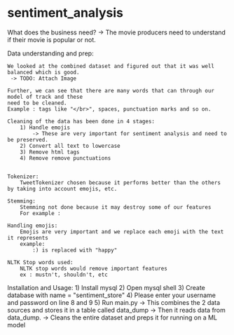 # sentiment_analysis
What does the business need?
 -> The movie producers need to understand if their movie is popular or not.

Data understanding and prep:

    We looked at the combined dataset and figured out that it was well balanced which is good.
     -> TODO: Attach Image

    Further, we can see that there are many words that can through our model of track and these
    need to be cleaned.
    Example : tags like "</br>", spaces, punctuation marks and so on.

    Cleaning of the data has been done in 4 stages:
        1) Handle emojis
            -> These are very important for sentiment analysis and need to be preserved.
        2) Convert all text to lowercase
        3) Remove html tags
        4) Remove remove punctuations


    Tokenizer:
        TweetTokenizer chosen because it performs better than the others by taking into account emojis, etc.

    Stemming:
        Stemming not done because it may destroy some of our features
        For example :

    Handling emojis:
        Emojis are very important and we replace each emoji with the text it represents
        example:
            :) is replaced with "happy"

    NLTK Stop words used:
        NLTK stop words would remove important features
        ex : mustn't, shouldn't, etc

Installation and Usage:
    1) Install mysql
    2) Open mysql shell
    3) Create database with name =  "sentiment_store"
    4) Please enter your username and password on line 8 and 9
    5) Run main.py
        -> This combines the 2 data sources and stores it in a table called data_dump
        -> Then it reads data from data_dump.
        -> Cleans the entire dataset and preps it for running on a ML model
